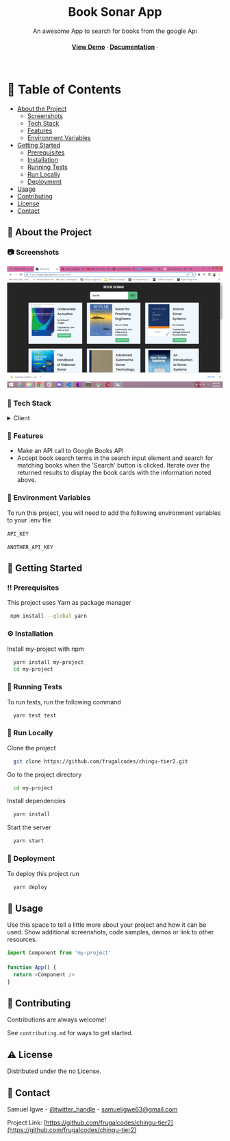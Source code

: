 <!--
Hey, thanks for using the awesome-readme-template template.  
If you have any enhancements, then fork this project and create a pull request 
or just open an issue with the label "enhancement".

Don't forget to give this project a star for additional support ;)
Maybe you can mention me or this repo in the acknowledgements too
-->
<div align="center">

  
  <h1>Book Sonar App</h1>
  
  <p>
    An awesome App to search for books from the google Api 
  </p>

   
<h4>
    <a href="https://frugalcodes.github.io/chingu-tier2/">View Demo</a>
  <span> · </span>
    <a href="https://github.com/chingu-voyages/soloproject-tier2-bookfinder">Documentation</a>
  <span> · </span>
</div>

<br />

<!-- Table of Contents -->
# :notebook_with_decorative_cover: Table of Contents

- [About the Project](#star2-about-the-project)
  * [Screenshots](#camera-screenshots)
  * [Tech Stack](#space_invader-tech-stack)
  * [Features](#dart-features)
  * [Environment Variables](#key-environment-variables)
- [Getting Started](#toolbox-getting-started)
  * [Prerequisites](#bangbang-prerequisites)
  * [Installation](#gear-installation)
  * [Running Tests](#test_tube-running-tests)
  * [Run Locally](#running-run-locally)
  * [Deployment](#triangular_flag_on_post-deployment)
- [Usage](#eyes-usage)
- [Contributing](#wave-contributing)
- [License](#warning-license)
- [Contact](#handshake-contact)

  

<!-- About the Project -->
## :star2: About the Project


<!-- Screenshots -->
### :camera: Screenshots

<div align="center"> 
  <img src="./images/ScreenshotT.png" alt="screenshot" />
</div>


<!-- TechStack -->
### :space_invader: Tech Stack

<details>
  <summary>Client</summary>
  <ul>
    
    <li><a href="https://reactjs.org/">React.js</a></li>
    
  </ul>
</details>


<!-- Features -->
### :dart: Features

- Make an API call to Google Books API 
- Accept book search terms in the search input element and search for matching books when the 'Search' button is clicked. Iterate over the returned results to display the book cards with the information noted above.



<!-- Env Variables -->
### :key: Environment Variables

To run this project, you will need to add the following environment variables to your .env file

`API_KEY`

`ANOTHER_API_KEY`

<!-- Getting Started -->
## 	:toolbox: Getting Started

<!-- Prerequisites -->
### :bangbang: Prerequisites

This project uses Yarn as package manager

```bash
 npm install --global yarn
```

<!-- Installation -->
### :gear: Installation

Install my-project with npm

```bash
  yarn install my-project
  cd my-project
```
   
<!-- Running Tests -->
### :test_tube: Running Tests

To run tests, run the following command

```bash
  yarn test test
```

<!-- Run Locally -->
### :running: Run Locally

Clone the project

```bash
  git clone https://github.com/frugalcodes/chingu-tier2.git
```

Go to the project directory

```bash
  cd my-project
```

Install dependencies

```bash
  yarn install
```

Start the server

```bash
  yarn start
```


<!-- Deployment -->
### :triangular_flag_on_post: Deployment

To deploy this project run

```bash
  yarn deploy
```


<!-- Usage -->
## :eyes: Usage

Use this space to tell a little more about your project and how it can be used. Show additional screenshots, code samples, demos or link to other resources.


```javascript
import Component from 'my-project'

function App() {
  return <Component />
}
```




<!-- Contributing -->
## :wave: Contributing

<a href="https://github.com/frugalcodes/chingu-tier2/graphs/contributors">
  
</a>


Contributions are always welcome!

See `contributing.md` for ways to get started.



<!-- License -->
## :warning: License

Distributed under the no License.


<!-- Contact -->
## :handshake: Contact

Samuel Igwe - [@twitter_handle](https://twitter.com/buyfrugal) - samueligwe63@gmail.com

Project Link: [https://github.com/frugalcodes/chingu-tier2](https://github.com/frugalcodes/chingu-tier2)
